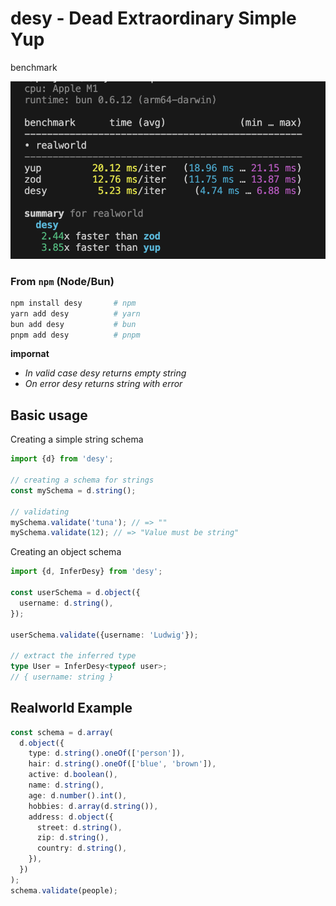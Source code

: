 # desy - Dead Extraordinary Simple Yup

benchmark

![benchmark](./static/benchmark.png)

### From `npm` (Node/Bun)

```sh
npm install desy       # npm
yarn add desy          # yarn
bun add desy           # bun
pnpm add desy          # pnpm
```

**impornat**

- _In valid case desy returns empty string_
- _On error desy returns string with error_

## Basic usage

Creating a simple string schema

```ts
import {d} from 'desy';

// creating a schema for strings
const mySchema = d.string();

// validating
mySchema.validate('tuna'); // => ""
mySchema.validate(12); // => "Value must be string"
```

Creating an object schema

```ts
import {d, InferDesy} from 'desy';

const userSchema = d.object({
  username: d.string(),
});

userSchema.validate({username: 'Ludwig'});

// extract the inferred type
type User = InferDesy<typeof user>;
// { username: string }
```

## Realworld Example

```ts
const schema = d.array(
  d.object({
    type: d.string().oneOf(['person']),
    hair: d.string().oneOf(['blue', 'brown']),
    active: d.boolean(),
    name: d.string(),
    age: d.number().int(),
    hobbies: d.array(d.string()),
    address: d.object({
      street: d.string(),
      zip: d.string(),
      country: d.string(),
    }),
  })
);
schema.validate(people);
```
